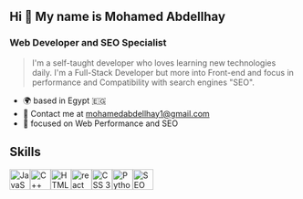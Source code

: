 
## Hi 👋 My name is **Mohamed Abdellhay**
### Web Developer and SEO Specialist

>I'm a self-taught developer who loves learning new technologies daily. I'm a Full-Stack Developer but more into Front-end and focus in performance and Compatibility with search engines "SEO".

+ 🌍  based in Egypt :egypt:
+ 📧 Contact me at [mohamedabdellhay1@gmail.com](mailto:mohamedabdellhay1@gmail.com)
+ 🧠 focused on Web Performance and SEO

## Skills
<div style="display: flex;">
  <a href="https://developer.mozilla.org/en-US/docs/Web/JavaScript" target="_blank"><img src="https://raw.githubusercontent.com/danielcranney/readme-generator/main/public/icons/skills/javascript-colored.svg" width="36" alt="JavaScript"></a>
  <a href="https://cplusplus.com/" ><img src="https://stritymo.sirv.com/github/ISO_C%2B%2B_Logo.svg" width="36" alt="C++"> </a>
  <a href="https://developer.mozilla.org/en-US/docs/Glossary/HTML5" ><img src="https://raw.githubusercontent.com/danielcranney/readme-generator/main/public/icons/skills/html5-colored.svg" width="36" alt="HTML 5"> </a>
  <a href="https://react.dev/" ><img src="https://raw.githubusercontent.com/danielcranney/readme-generator/main/public/icons/skills/react-colored.svg" width="36" alt="react"> </a>
  <a href="https://developer.mozilla.org/en-US/docs/Web/CSS"><img src="https://raw.githubusercontent.com/danielcranney/readme-generator/main/public/icons/skills/css3-colored.svg" width="36" alt="CSS 3"> </a>
  <a href="https://www.python.org/"><img src="https://raw.githubusercontent.com/danielcranney/readme-generator/main/public/icons/skills/python-colored.svg" width="36" alt="Python"></a>
  <a href="https://en.wikipedia.org/wiki/Search_engine_optimization"><img src="https://stritymo.sirv.com/github/SEO%20three.png" width="36" alt="SEO"></a>
</div>

<!--
**mohamedabdellhay/mohamedabdellhay** is a ✨ _special_ ✨ repository because its `README.md` (this file) appears on your GitHub profile.

Here are some ideas to get you started:

- 🔭 I’m currently working on ...
- 🌱 I’m currently learning ...
- 👯 I’m looking to collaborate on ...
- 🤔 I’m looking for help with ...
- 💬 Ask me about ...
- 📫 How to reach me: ...
- 😄 Pronouns: ...
- ⚡ Fun fact: ...
-->
